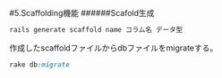 #5.Scaffolding機能
######Scafold生成
```Ruby
rails generate scaffold name コラム名 データ型
```
作成したscaffoldファイルからdbファイルをmigrateする。

```Ruby
rake db:migrate
```

